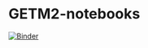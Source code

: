 # GETM2-notebooks

[![Binder](https://mybinder.org/badge_logo.svg)](https://mybinder.org/v2/gh/BoldingBruggeman/GETM2-notebooks/HEAD?urlpath=lab?filepath=notebooks)

